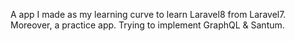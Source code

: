 A app I made as my learning curve to learn Laravel8 from Laravel7. Moreover, a practice app. Trying to implement GraphQL & Santum.